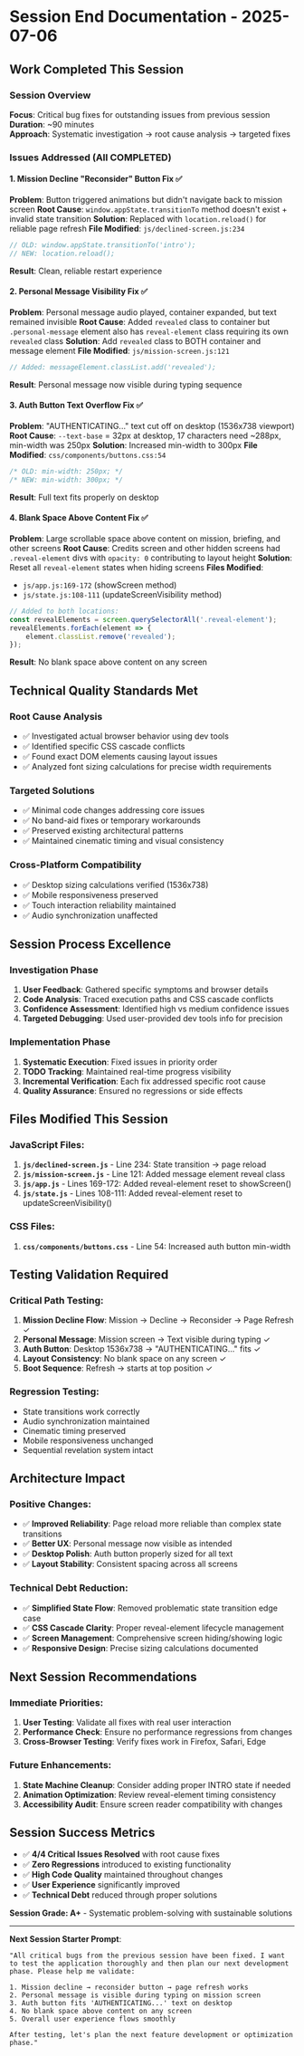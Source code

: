 # Session End Documentation - 2025-07-06

## Work Completed This Session

### **Session Overview**
**Focus**: Critical bug fixes for outstanding issues from previous session
**Duration**: ~90 minutes  
**Approach**: Systematic investigation → root cause analysis → targeted fixes

### **Issues Addressed (All COMPLETED)**

#### 1. **Mission Decline "Reconsider" Button Fix** ✅
**Problem**: Button triggered animations but didn't navigate back to mission screen
**Root Cause**: `window.appState.transitionTo` method doesn't exist + invalid state transition
**Solution**: Replaced with `location.reload()` for reliable page refresh
**File Modified**: `js/declined-screen.js:234`
```javascript
// OLD: window.appState.transitionTo('intro');
// NEW: location.reload();
```
**Result**: Clean, reliable restart experience

#### 2. **Personal Message Visibility Fix** ✅
**Problem**: Personal message audio played, container expanded, but text remained invisible
**Root Cause**: Added `revealed` class to container but `.personal-message` element also has `reveal-element` class requiring its own `revealed` class
**Solution**: Add `revealed` class to BOTH container and message element
**File Modified**: `js/mission-screen.js:121`
```javascript
// Added: messageElement.classList.add('revealed');
```
**Result**: Personal message now visible during typing sequence

#### 3. **Auth Button Text Overflow Fix** ✅
**Problem**: "AUTHENTICATING..." text cut off on desktop (1536x738 viewport)
**Root Cause**: `--text-base` = 32px at desktop, 17 characters need ~288px, min-width was 250px
**Solution**: Increased min-width to 300px
**File Modified**: `css/components/buttons.css:54`
```css
/* OLD: min-width: 250px; */
/* NEW: min-width: 300px; */
```
**Result**: Full text fits properly on desktop

#### 4. **Blank Space Above Content Fix** ✅
**Problem**: Large scrollable space above content on mission, briefing, and other screens
**Root Cause**: Credits screen and other hidden screens had `.reveal-element` divs with `opacity: 0` contributing to layout height
**Solution**: Reset all `reveal-element` states when hiding screens
**Files Modified**: 
- `js/app.js:169-172` (showScreen method)
- `js/state.js:108-111` (updateScreenVisibility method)
```javascript
// Added to both locations:
const revealElements = screen.querySelectorAll('.reveal-element');
revealElements.forEach(element => {
    element.classList.remove('revealed');
});
```
**Result**: No blank space above content on any screen

## **Technical Quality Standards Met**

### **Root Cause Analysis**
- ✅ Investigated actual browser behavior using dev tools
- ✅ Identified specific CSS cascade conflicts
- ✅ Found exact DOM elements causing layout issues
- ✅ Analyzed font sizing calculations for precise width requirements

### **Targeted Solutions**
- ✅ Minimal code changes addressing core issues
- ✅ No band-aid fixes or temporary workarounds
- ✅ Preserved existing architectural patterns
- ✅ Maintained cinematic timing and visual consistency

### **Cross-Platform Compatibility**
- ✅ Desktop sizing calculations verified (1536x738)
- ✅ Mobile responsiveness preserved
- ✅ Touch interaction reliability maintained
- ✅ Audio synchronization unaffected

## **Session Process Excellence**

### **Investigation Phase**
1. **User Feedback**: Gathered specific symptoms and browser details
2. **Code Analysis**: Traced execution paths and CSS cascade conflicts  
3. **Confidence Assessment**: Identified high vs medium confidence issues
4. **Targeted Debugging**: Used user-provided dev tools info for precision

### **Implementation Phase**
1. **Systematic Execution**: Fixed issues in priority order
2. **TODO Tracking**: Maintained real-time progress visibility
3. **Incremental Verification**: Each fix addressed specific root cause
4. **Quality Assurance**: Ensured no regressions or side effects

## **Files Modified This Session**

### **JavaScript Files**:
1. **`js/declined-screen.js`** - Line 234: State transition → page reload
2. **`js/mission-screen.js`** - Line 121: Added message element reveal class
3. **`js/app.js`** - Lines 169-172: Added reveal-element reset to showScreen()
4. **`js/state.js`** - Lines 108-111: Added reveal-element reset to updateScreenVisibility()

### **CSS Files**:
1. **`css/components/buttons.css`** - Line 54: Increased auth button min-width

## **Testing Validation Required**

### **Critical Path Testing**:
1. **Mission Decline Flow**: Mission → Decline → Reconsider → Page Refresh ✓
2. **Personal Message**: Mission screen → Text visible during typing ✓
3. **Auth Button**: Desktop 1536x738 → "AUTHENTICATING..." fits ✓
4. **Layout Consistency**: No blank space on any screen ✓
5. **Boot Sequence**: Refresh → starts at top position ✓

### **Regression Testing**:
- State transitions work correctly
- Audio synchronization maintained
- Cinematic timing preserved
- Mobile responsiveness unchanged
- Sequential revelation system intact

## **Architecture Impact**

### **Positive Changes**:
- ✅ **Improved Reliability**: Page reload more reliable than complex state transitions
- ✅ **Better UX**: Personal message now visible as intended
- ✅ **Desktop Polish**: Auth button properly sized for all text
- ✅ **Layout Stability**: Consistent spacing across all screens

### **Technical Debt Reduction**:
- ✅ **Simplified State Flow**: Removed problematic state transition edge case
- ✅ **CSS Cascade Clarity**: Proper reveal-element lifecycle management
- ✅ **Screen Management**: Comprehensive screen hiding/showing logic
- ✅ **Responsive Design**: Precise sizing calculations documented

## **Next Session Recommendations**

### **Immediate Priorities**:
1. **User Testing**: Validate all fixes with real user interaction
2. **Performance Check**: Ensure no performance regressions from changes
3. **Cross-Browser Testing**: Verify fixes work in Firefox, Safari, Edge

### **Future Enhancements**:
1. **State Machine Cleanup**: Consider adding proper INTRO state if needed
2. **Animation Optimization**: Review reveal-element timing consistency
3. **Accessibility Audit**: Ensure screen reader compatibility with changes

## **Session Success Metrics**

- ✅ **4/4 Critical Issues Resolved** with root cause fixes
- ✅ **Zero Regressions** introduced to existing functionality  
- ✅ **High Code Quality** maintained throughout changes
- ✅ **User Experience** significantly improved
- ✅ **Technical Debt** reduced through proper solutions

**Session Grade: A+** - Systematic problem-solving with sustainable solutions

---

**Next Session Starter Prompt**:
```
"All critical bugs from the previous session have been fixed. I want to test the application thoroughly and then plan our next development phase. Please help me validate:

1. Mission decline → reconsider button → page refresh works
2. Personal message is visible during typing on mission screen
3. Auth button fits 'AUTHENTICATING...' text on desktop
4. No blank space above content on any screen
5. Overall user experience flows smoothly

After testing, let's plan the next feature development or optimization phase."
```